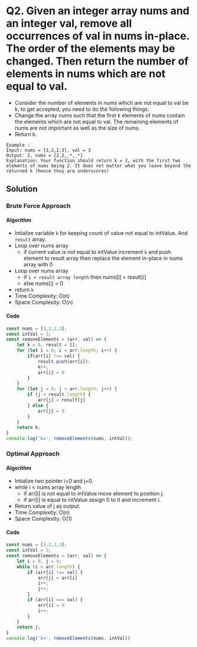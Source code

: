 # Q2. Given an integer array nums and an integer val, remove all occurrences of val in nums in-place. The order of the elements may be changed. Then return the number of elements in nums which are not equal to val.


- Consider the number of elements in nums which are not equal to val be k, to get accepted, you need to do the following things:
- Change the array nums such that the first k elements of nums contain the elements which are not equal to val. The remaining elements of nums are not important as well as the size of nums.
- Return k.


```
Example :
Input: nums = [3,2,2,3], val = 3
Output: 2, nums = [2,2,_*,_*]
Explanation: Your function should return k = 2, with the first two elements of nums being 2. It does not matter what you leave beyond the returned k (hence they are underscores)
```

## Solution


### Brute Force Approach


#### Algorithm


- Intialize variable `k` for keeping count of value not equal to intValue. And `result` array.
- Loop over nums array
  - if current value is not equal to intValue increment `k` and push element to result array then replace the element in-place in nums array with 0
- Loop over nums array
  - if `i < result array length` then nums[i] = result[i] 
  - else nums[i] = 0
- return `k`
- Time Complexity: O(n)
- Space Complexity: O(n)


#### Code


```javascript
const nums = [3,2,2,3];
const intVal = 3;
const removeElements = (arr, val) => {
    let k = 0, result = [];
    for (let i = 0; i < arr.length; i++) {
        if(arr[i] !== val) {
            result.push(arr[i]);
            k++;
            arr[i] = 0
        }
    }
    for (let j = 0; j < arr.length; j++) {
        if (j < result.length) {
            arr[j] = result[j]
        } else {
            arr[j] = 0
        }
    }
    return k;
}
console.log('k=', removeElements(nums, intVal));
```


### Optimal Approach


#### Algorithm


- Intialize two pointer i=0 and j=0.
- while i < nums array length
  - if arr[i] is not equal to intValue move element to position j.
  - if arr[i] is equal to intValue assign 0 to it and increment i.
- Return value of j as output.
- Time Complexity: O(n)
- Space Complexity: O(1)


#### Code


```javascript
const nums = [3,2,2,3];
const intVal = 3;
const removeElements = (arr, val) => {
    let i = 0, j = 0;
    while (i < arr.length) {
        if (arr[i] !== val) {
            arr[j] = arr[i]
            i++;
            j++;
        }
        if (arr[i] === val) {
            arr[i] = 0
            i++;
        }
    }
    return j;
}
console.log('k=', removeElements(nums, intVal))
```